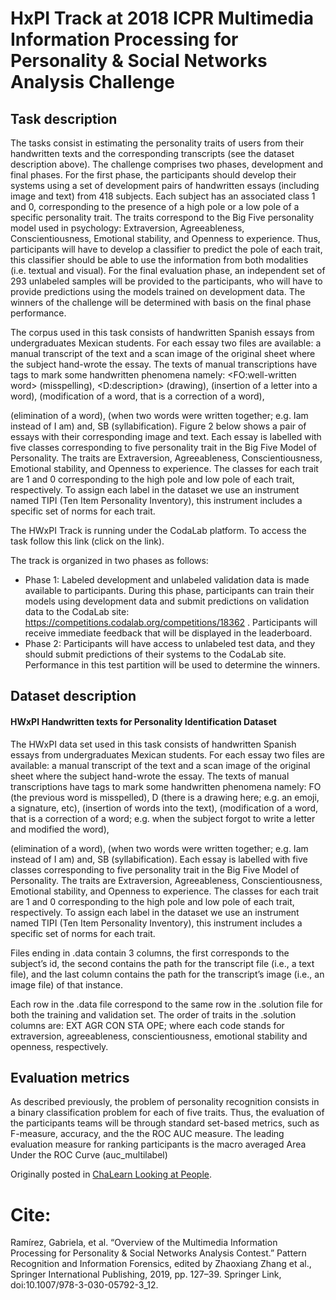 # HxPI Track at 2018 ICPR Multimedia Information Processing for Personality & Social Networks Analysis Challenge

## Task description

The tasks consist in estimating the personality traits of users from their handwritten texts and the corresponding transcripts (see the dataset description above). The challenge comprises two phases, development and final phases. For the first phase, the participants should develop their systems using a set of development pairs of handwritten essays (including image and text) from 418 subjects. Each subject has an associated class 1 and 0, corresponding to the presence of a high pole or a low pole of a specific personality trait. The traits correspond to the Big Five personality model used in psychology: Extraversion, Agreeableness, Conscientiousness, Emotional stability, and Openness to experience. Thus, participants will have to develop a classifier to predict the pole of each trait, this classifier should be able to use the information from both modalities (i.e. textual and visual). For the final evaluation phase, an independent set of 293 unlabeled samples will be provided to the participants, who will have to provide predictions using the models trained on development data. The winners of the challenge will be determined with basis on the final phase performance.

The corpus used in this task consists of handwritten Spanish essays from undergraduates Mexican students. For each essay two files are available: a manual transcript of the text and a scan image of the original sheet where the subject hand-wrote the essay. The texts of manual transcriptions have tags to mark some handwritten phenomena namely: <FO:well-written word> (misspelling), <D:description> (drawing), <IN> (insertion of a letter into a word), <MD> (modification of a word, that is a correction of a word), <DL> (elimination of a word), <NS> (when two words were written together; e.g. Iam instead of I am) and, SB (syllabification). Figure 2 below shows a pair of essays with their corresponding image and text. Each essay is labelled with five classes corresponding to five personality trait in the Big Five Model of Personality. The traits are Extraversion, Agreeableness, Conscientiousness, Emotional stability, and Openness to experience. The classes for each trait are 1 and 0 corresponding to the high pole and low pole of each trait, respectively. To assign each label in the dataset we use an instrument named TIPI (Ten Item Personality Inventory), this instrument includes a specific set of norms for each trait.

The HWxPI Track is running under the CodaLab platform. To access the task follow this link (click on the link).

The track is organized in two phases as follows:

- Phase 1: Labeled development and unlabeled validation data is made available to participants. During this phase, participants can train their models using development data and submit predictions on validation data to the CodaLab site: https://competitions.codalab.org/competitions/18362 . Participants will receive immediate feedback that will be displayed in the leaderboard.
- Phase 2: Participants will have access to unlabeled test data, and they should submit predictions of their systems to the CodaLab site. Performance in this test partition will be used to determine the winners.

## Dataset description

#### HWxPI Handwritten texts for Personality Identification Dataset

The HWxPI data set used in this task consists of handwritten Spanish essays from undergraduates Mexican students. For each essay two files are available: a manual transcript of the text and a scan image of the original sheet where the subject hand-wrote the essay. The texts of manual transcriptions have tags to mark some handwritten phenomena namely: FO (the previous word is misspelled), D (there is a drawing here; e.g. an emoji, a signature, etc), <IN> (insertion of words into the text), <MD> (modification of a word, that is a correction of a word; e.g. when the subject forgot to write a letter and modified the word), <DL> (elimination of a word), <NS> (when two words were written together; e.g. Iam instead of I am) and, SB (syllabification). Each essay is labelled with five classes corresponding to five personality trait in the Big Five Model of Personality. The traits are Extraversion, Agreeableness, Conscientiousness, Emotional stability, and Openness to experience. The classes for each trait are 1 and 0 corresponding to the high pole and low pole of each trait, respectively. To assign each label in the dataset we use an instrument named TIPI (Ten Item Personality Inventory), this instrument includes a specific set of norms for each trait.

Files ending in .data contain 3 columns, the first corresponds to the subject’s id, the second contains the path for the transcript file (i.e., a text file), and the last column contains the path for the transcript’s image (i.e., an image file) of that instance.

Each row in the .data file correspond to the same row in the .solution file for both the training and validation set. The order of traits in the .solution columns are: EXT AGR CON STA OPE; where each code stands for extraversion, agreeableness, conscientiousness, emotional stability and openness, respectively.

## Evaluation metrics

As described previously, the problem of personality recognition consists in a binary classification problem for each of five traits. Thus, the evaluation of the participants teams will be through standard set-based metrics, such as F-measure, accuracy, and the the ROC AUC measure. The leading evaluation measure for ranking participants is the macro averaged Area Under the ROC Curve (auc_multilabel)

Originally posted in [ChaLearn Looking at People](http://chalearnlap.cvc.uab.es/challenge/27/description/).

# Cite:

Ramírez, Gabriela, et al. “Overview of the Multimedia Information Processing for Personality & Social Networks Analysis Contest.” Pattern Recognition and Information Forensics, edited by Zhaoxiang Zhang et al., Springer International Publishing, 2019, pp. 127–39. Springer Link, doi:10.1007/978-3-030-05792-3_12.
